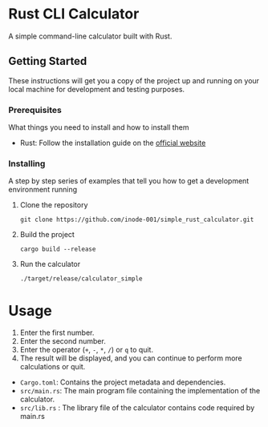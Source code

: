 # Rust CLI Calculator

A simple command-line calculator built with Rust.

## Getting Started

These instructions will get you a copy of the project up and running on your local machine for development and testing purposes.

### Prerequisites

What things you need to install and how to install them

- Rust: Follow the installation guide on the [official website](https://www.rust-lang.org/tools/install)

### Installing

A step by step series of examples that tell you how to get a development environment running


1. Clone the repository
   ```
   git clone https://github.com/inode-001/simple_rust_calculator.git
   ```
2. Build the project
   ```
   cargo build --release
   ```
3. Run the calculator
   ```
   ./target/release/calculator_simple
   ```
# Usage

1. Enter the first number.
2. Enter the second number.
3. Enter the operator (`+`, `-`, `*`, `/`) or `q` to quit.
4. The result will be displayed, and you can continue to perform more calculations or quit.




- `Cargo.toml`: Contains the project metadata and dependencies.
- `src/main.rs`: The main program file containing the implementation of the  calculator.
-  `src/lib.rs` : The library file of the calculator contains code required by main.rs
